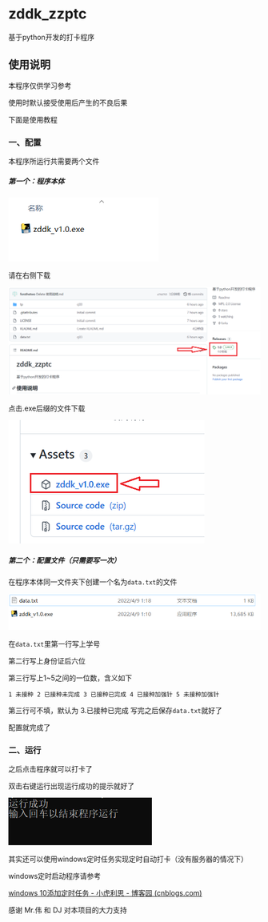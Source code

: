 # zddk_zzptc
基于python开发的打卡程序

## 使用说明

本程序仅供学习参考

使用时默认接受使用后产生的不良后果

下面是使用教程

### 一、配置

本程序所运行共需要两个文件

##### 第一个：程序本体

![image-20220409011318571](./picture/image-20220409011318571.png)



请在右侧下载

![image-20220409090924347](./picture/image-20220409090924347.png)

点击.exe后缀的文件下载

![image-20220409091514038](./picture/image-20220409091514038.png)

##### 第二个：配置文件（只需要写一次）

在程序本体同一文件夹下创建一个名为`data.txt`的文件

![image-20220409011901316](./picture/image-20220409011901316.png)

在`data.txt`里第一行写上学号

第二行写上身份证后六位

第三行写上1~5之间的一位数，含义如下

```
1 未接种 2 已接种未完成 3 已接种已完成 4 已接种加强针 5 未接种加强针
```
第三行可不填，默认为 3.已接种已完成
写完之后保存`data.txt`就好了

配置就完成了



### 二、运行



之后点击程序就可以打卡了

 双击右键运行出现运行成功的提示就好了

![image-20220409013019251](./picture/image-20220409013019251.png)






其实还可以使用windows定时任务实现定时自动打卡（没有服务器的情况下）

 windows定时启动程序请参考

[windows 10添加定时任务 - 小虎利思 - 博客园 (cnblogs.com)](https://www.cnblogs.com/wensiyang0916/p/5773828.html)

感谢 Mr.伟 和 DJ 对本项目的大力支持

